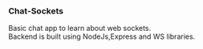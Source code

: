 ### Chat-Sockets
Basic chat app to learn about web sockets.\
Backend is built using NodeJs,Express and WS libraries.
